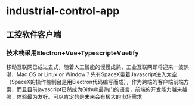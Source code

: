 # industrial-control-app
## 工控软件客户端

### 技术栈采用Electron+Vue+Typescript+Vuetify

移动互联网已成过去式，随着人工智能的慢慢成熟，工业互联网即将迎来一波热潮，Mac OS or Linux or Window？先有SpaceX带着Javascript进入太空（SpaceX的操作控制台是用Electron代码编写而成），作为跨端的客户端前端方案，而且目前javascript已然成为Github最热门的语言，前端的开发能力越来越强，体验最为友好。可以肯定的是未来会有极大的市场需求
